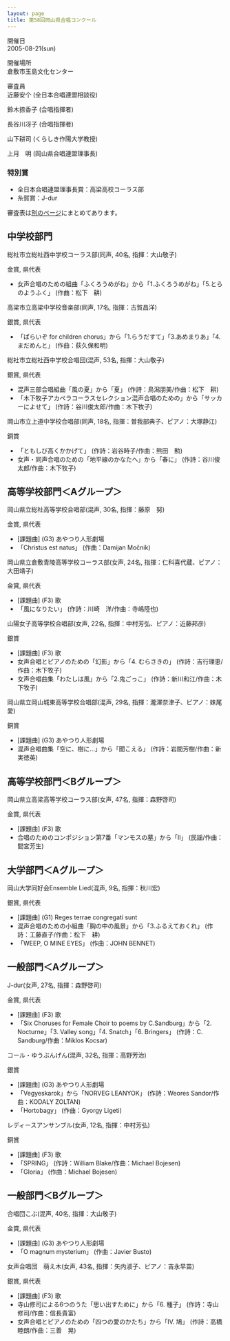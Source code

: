 ```yaml
---
layout: page
title: 第58回岡山県合唱コンクール
---
```

開催日  
2005-08-21(sun)

開催場所  
倉敷市玉島文化センター

審査員  
近藤安个 (全日本合唱連盟相談役)

鈴木捺香子 (合唱指揮者)

長谷川冴子 (合唱指揮者)

山下耕司 (くらしき作陽大学教授)

上月　明 (岡山県合唱連盟理事長)

### 特別賞

-   全日本合唱連盟理事長賞：高梁高校コーラス部
-   糸賀賞：J-dur

審査表は[別のページ](jca-okayama-2005-0821/)にまとめてあります。

中学校部門
----------

<span class="choir-name">総社市立総社西中学校コーラス部</span>(同声, 40名, 指揮：大山敬子)

金賞, 県代表

-   女声合唱のための組曲「ふくろうめがね」から「1.ふくろうめがね」「5.とらのようふく」 (作曲：松下　耕)

<span class="choir-name">高梁市立高梁中学校音楽部</span>(同声, 17名, 指揮：古賀昌洋)

銀賞, 県代表

-   「ぱらいぞ for children chorus」から「1.らうだすて」「3.あめまりあ」「4.まだめんと」 (作曲：荻久保和明)

<span class="choir-name">総社市立総社西中学校合唱団</span>(混声, 53名, 指揮：大山敬子)

銀賞, 県代表

-   混声三部合唱組曲「風の夏」から「夏」 (作詩：鳥潟朋美/作曲：松下　耕)
-   「木下牧子アカペラコーラスセレクション混声合唱のための」から「サッカーによせて」 (作詩：谷川俊太郎/作曲：木下牧子)

<span class="choir-name">岡山市立上道中学校合唱部</span>(同声, 18名, 指揮：曽我部典子、ピアノ：大塚静江)

銅賞

-   「ともしび高くかかげて」 (作詩：岩谷時子/作曲：熊田　勲)
-   女声・同声合唱のための「地平線のかなたへ」から「春に」 (作詩：谷川俊太郎/作曲：木下牧子)

高等学校部門＜Aグループ＞
-------------------------

<span class="choir-name">岡山県立総社高等学校合唱部</span>(混声, 30名, 指揮：藤原　努)

金賞, 県代表

-   \[課題曲\] (G3) あやつり人形劇場
-   「Christus est natus」 (作曲：Damijan Močnik)

<span class="choir-name">岡山県立倉敷青陵高等学校コーラス部</span>(女声, 24名, 指揮：仁科喜代蔵、ピアノ：大田靖子)

金賞, 県代表

-   \[課題曲\] (F3) 歌
-   「風になりたい」 (作詩：川崎　洋/作曲：寺嶋陸也)

<span class="choir-name">山陽女子高等学校合唱部</span>(女声, 22名, 指揮：中村芳弘、ピアノ：近藤邦彦)

銀賞

-   \[課題曲\] (F3) 歌
-   女声合唱とピアノのための「幻影」から「4. むらさきの」 (作詩：吉行理恵/作曲：木下牧子)
-   女声合唱曲集「わたしは風」から「2.鬼ごっこ」 (作詩：新川和江/作曲：木下牧子)

<span class="choir-name">岡山県立岡山城東高等学校合唱部</span>(混声, 29名, 指揮：瀧澤奈津子、ピアノ：妹尾　愛)

銅賞

-   \[課題曲\] (G3) あやつり人形劇場
-   混声合唱曲集「空に、樹に…」から「聞こえる」 (作詩：岩間芳樹/作曲：新実徳英)

高等学校部門＜Bグループ＞
-------------------------

<span class="choir-name">岡山県立高梁高等学校コーラス部</span>(女声, 47名, 指揮：森野啓司)

金賞, 県代表

-   \[課題曲\] (F3) 歌
-   合唱のためのコンポジション第7番「マンモスの墓」から「Ⅱ」 (民謡/作曲：間宮芳生)

大学部門＜Aグループ＞
---------------------

<span class="choir-name">岡山大学同好会Ensemble Lied</span>(混声, 9名, 指揮：秋川宏)

銀賞, 県代表

-   \[課題曲\] (G1) Reges terrae congregati sunt
-   混声合唱のための小組曲「胸の中の風景」から「3.ふるえておくれ」 (作詩：工藤直子/作曲：松下　耕)
-   「WEEP, O MINE EYES」 (作曲：JOHN BENNET)

一般部門＜Aグループ＞
---------------------

<span class="choir-name">J-dur</span>(女声, 27名, 指揮：森野啓司)

金賞, 県代表

-   \[課題曲\] (F3) 歌
-   「Six Choruses for Female Choir to poems by C.Sandburg」から「2. Nocturne」「3. Valley song」「4. Snatch」「6. Bringers」 (作詩：C. Sandburg/作曲：Miklos Kocsar)

<span class="choir-name">コール・ゆうぶんげん</span>(混声, 32名, 指揮：高野芳治)

銀賞

-   \[課題曲\] (G3) あやつり人形劇場
-   「Vegyeskarok」から「NORVEG LEANYOK」 (作詩：Weores Sandor/作曲：KODALY ZOLTAN)
-   「Hortobagy」 (作曲：Gyorgy Ligeti)

<span class="choir-name">レディースアンサンブル</span>(女声, 12名, 指揮：中村芳弘)

銅賞

-   \[課題曲\] (F3) 歌
-   「SPRING」 (作詩：William Blake/作曲：Michael Bojesen)
-   「Gloria」 (作曲：Michael Bojesen)

一般部門＜Bグループ＞
---------------------

<span class="choir-name">合唱団こぶ</span>(混声, 40名, 指揮：大山敬子)

金賞, 県代表

-   \[課題曲\] (G3) あやつり人形劇場
-   「O magnum mysterium」 (作曲：Javier Busto)

<span class="choir-name">女声合唱団　萌え木</span>(女声, 43名, 指揮：矢内淑子、ピアノ：吉永早苗)

銀賞, 県代表

-   \[課題曲\] (F3) 歌
-   寺山修司による6つのうた「思い出すために」から「6. 種子」 (作詩：寺山修司/作曲：信長貴富)
-   女声合唱とピアノのための「四つの愛のかたち」から「Ⅳ. 鳩」 (作詩：高橋睦朗/作曲：三善　晃)
